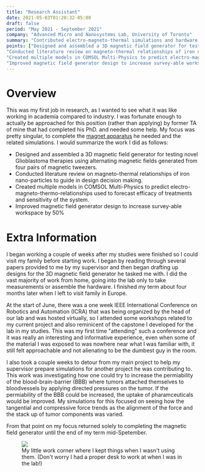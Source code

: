 ```yaml
---
title: "Research Assistant"
date: 2021-05-03T01:20:32-05:00
draft: false
period: "May 2021 - September 2021"
company: "Advanced Micro and Nanosystems Lab, University of Toronto"
summary: "Contributed electro-magneto-thermal simulations and hardware design for novel hyperthermia therapy for globioblastoma."
points: ["Designed and assembled a 3D magnetic field generator for testing novel Glioblastoma therapies using alternating magnetic fields generated from four pairs of magnetic tweezers.",
"Conducted literature review on magneto-thermal relationships of iron nano-particles to guide in design decision making.",
"Created multiple models in COMSOL Multi-Physics to predict electro-magneto-thermo-relationships used to forecast efficacy of treatments and sensitivity of the system.",
"Improved magnetic field generator design to increase survey-able workspace by 50%"]
---
```


# Overview

This was my first job in research, as I wanted to see what it was like working in academia compared to industry. I was 
fortunate enough to actually be approached for this position (rather than applying) by former TA of mine that had 
completed his PhD. and needed some help. My focus was pretty singular, to complete the [magnet apparatus](/projects/work/magnet) 
he needed and the related simulations. I would summarize the work I did as follows:

- Designed and assembled a 3D magnetic field generator for testing novel Glioblastoma therapies using
alternating magnetic fields generated from four pairs of magnetic tweezers.
- Conducted literature review on magneto-thermal relationships of iron nano-particles to guide in design
decision making.
- Created multiple models in COMSOL Multi-Physics to predict electro-magneto-thermo-relationships used to
forecast efficacy of treatments and sensitivity of the system.
- Improved magnetic field generator design to increase survey-able workspace by 50%

# Extra Information

I began working a couple of weeks after my studies were finished so I could visit my family before starting work. I began 
by reading through several papers provided to me by my supervisor and then began drafting up designs for the 3D magnetic 
field generator he tasked me with. I did the vast majority of work from home, going into the lab only to take measurements 
or assemble the hardware. I finished my term about four months later when I left to visit family in Europe.

At the start of June, there was a one week IEEE International Conference on Robotics and Automation (ICRA) that was being 
organized by the head of our lab and was hosted virtually, so I attended some workshops related to my current project and 
also reminicent of the capstone I developed for the lab in my studies. This was my first time "attending" such a conference 
and it was really an interesting and informative experience, even when some of the material I was exposed to was nowhere 
near what I was familiar with, it still felt approachable and not alienating to be the dumbest guy in the room.

I also took a couple weeks to detour from my main project to help my supervisor prepare simulations for another project he 
was contributing to. This work was investigating how one could try to increase the permiability of the blood-brain-barrier 
(BBB) where tumors attached themselves to bloodvessels by applying directed pressures on the tumor. If the permiability of 
the BBB could be increased, the uptake of pharamceuticals would be improved. My simulations for this focused on seeing how 
the tangential and compressive force trends as the alignment of the force and the stack up of tumor components was varied.

From that point on my focus returned solely to completing the magnetic field generator until the end of my term mid-Spetember.

<figure>
<img src="/images/research-desk.jpg">
<figcaption>My little work corner where I kept things when I wasn't using them. (Don't worry I had a proper desk to work at when I was in the lab!)</figcaption>
</figure>
